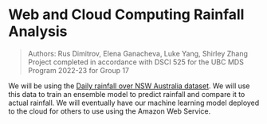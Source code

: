 # Web and Cloud Computing Rainfall Analysis

> Authors: Rus Dimitrov, Elena Ganacheva, Luke Yang, Shirley Zhang
> Project completed in accordance with DSCI 525 for the UBC MDS Program 2022-23 for Group 17

We will be using the [Daily rainfall over NSW Australia dataset](https://figshare.com/articles/dataset/Daily_rainfall_over_NSW_Australia/14096681). We will use this data to train an ensemble model to predict rainfall and compare it to actual rainfall.  We will eventually have our machine learning model deployed to the cloud for others to use using the Amazon Web Service.